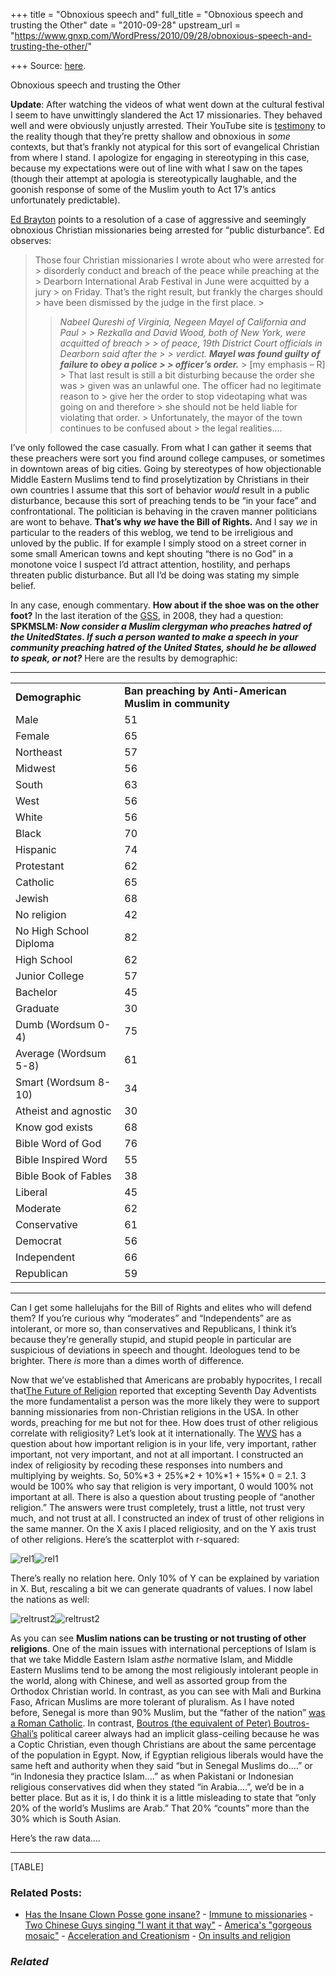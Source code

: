 +++
title = "Obnoxious speech and"
full_title = "Obnoxious speech and trusting the Other"
date = "2010-09-28"
upstream_url = "https://www.gnxp.com/WordPress/2010/09/28/obnoxious-speech-and-trusting-the-other/"

+++
Source: [here](https://www.gnxp.com/WordPress/2010/09/28/obnoxious-speech-and-trusting-the-other/).

Obnoxious speech and trusting the Other

**Update**: After watching the videos of what went down at the cultural festival I seem to have unwittingly slandered the Act 17 missionaries. They behaved well and were obviously unjustly arrested. Their YouTube site is [testimony](https://www.youtube.com/user/Acts17Apologetics) to the reality though that they’re pretty shallow and obnoxious in *some* contexts, but that’s frankly not atypical for this sort of evangelical Christian from where I stand. I apologize for engaging in stereotyping in this case, because my expectations were out of line with what I saw on the tapes (though their attempt at apologia is stereotypically laughable, and the goonish response of some of the Muslim youth to Act 17’s antics unfortunately predictable).

[Ed Brayton](http://scienceblogs.com/dispatches/2010/09/christian_missionaries_acquitt.php) points to a resolution of a case of aggressive and seemingly obnoxious Christian missionaries being arrested for “public disturbance”. Ed observes:

> Those four Christian missionaries I wrote about who were arrested for > disorderly conduct and breach of the peace while preaching at the > Dearborn International Arab Festival in June were acquitted by a jury > on Friday. That’s the right result, but frankly the charges should > have been dismissed by the judge in the first place. >
> > *Nabeel Qureshi of Virginia, Negeen Mayel of California and Paul > > Rezkalla and David Wood, both of New York, were acquitted of breach > > of peace, 19th District Court officials in Dearborn said after the > > verdict. **Mayel was found guilty of failure to obey a police > > officer’s order.*** >
> \[my emphasis – R\] >
> That last result is still a bit disturbing because the order she was > given was an unlawful one. The officer had no legitimate reason to > give her the order to stop videotaping what was going on and therefore > she should not be held liable for violating that order. >
> Unfortunately, the mayor of the town continues to be confused about > the legal realities….

I’ve only followed the case casually. From what I can gather it seems that these preachers were sort you find around college campuses, or sometimes in downtown areas of big cities. Going by stereotypes of how objectionable Middle Eastern Muslims tend to find proselytization by Christians in their own countries I assume that this sort of behavior *would* result in a public disturbance, because this sort of preaching tends to be “in your face” and confrontational. The politician is behaving in the craven manner politicians are wont to behave. **That’s why *we* have the Bill of Rights.** And I say *we* in particular to the readers of this weblog, we tend to be irreligious and unloved by the public. If for example I simply stood on a street corner in some small American towns and kept shouting “there is no God” in a monotone voice I suspect I’d attract attention, hostility, and perhaps threaten public disturbance. But all I’d be doing was stating my simple belief.

In any case, enough commentary. **How about if the shoe was on the other foot?** In the last iteration of the [GSS](http://sda.berkeley.edu/cgi-bin/hsda?harcsda+gss08), in 2008, they had a question: **SPKMSLM: *Now consider a Muslim clergyman who preaches hatred of the UnitedStates. If such a person wanted to make a speech in your community preaching hatred of the United States, should he be allowed to speak, or not?*** Here are the results by demographic:

------------------------------------------------------------------------

|                        |                                                        |
|------------------------|--------------------------------------------------------|
| **Demographic**        | **Ban preaching by Anti-American Muslim in community** |
| Male                   | 51                                                     |
| Female                 | 65                                                     |
| Northeast              | 57                                                     |
| Midwest                | 56                                                     |
| South                  | 63                                                     |
| West                   | 56                                                     |
| White                  | 56                                                     |
| Black                  | 70                                                     |
| Hispanic               | 74                                                     |
| Protestant             | 62                                                     |
| Catholic               | 65                                                     |
| Jewish                 | 68                                                     |
| No religion            | 42                                                     |
| No High School Diploma | 82                                                     |
| High School            | 62                                                     |
| Junior College         | 57                                                     |
| Bachelor               | 45                                                     |
| Graduate               | 30                                                     |
| Dumb (Wordsum 0-4)     | 75                                                     |
| Average (Wordsum 5-8)  | 61                                                     |
| Smart (Wordsum 8-10)   | 34                                                     |
| Atheist and agnostic   | 30                                                     |
| Know god exists        | 68                                                     |
| Bible Word of God      | 76                                                     |
| Bible Inspired Word    | 55                                                     |
| Bible Book of Fables   | 38                                                     |
| Liberal                | 45                                                     |
| Moderate               | 62                                                     |
| Conservative           | 61                                                     |
| Democrat               | 56                                                     |
| Independent            | 66                                                     |
| Republican             | 59                                                     |

------------------------------------------------------------------------

Can I get some hallelujahs for the Bill of Rights and elites who will defend them? If you’re curious why “moderates” and “Independents” are as intolerant, or more so, than conservatives and Republicans, I think it’s because they’re generally stupid, and stupid people in particular are suspicious of deviations in speech and thought. Ideologues tend to be brighter. There *is* more than a dimes worth of difference.

Now that we’ve established that Americans are probably hypocrites, I recall that[The Future of Religion](https://www.amazon.com/exec/obidos/ASIN/0520057317/geneexpressio-20/) reported that excepting Seventh Day Adventists the more fundamentalist a person was the more likely they were to support banning missionaries from non-Christian religions in the USA. In other words, preaching for me but not for thee. How does trust of other religious correlate with religiosity? Let’s look at it internationally. The [WVS](http://worldvaluessurvey.org/) has a question about how important religion is in your life, very important, rather important, not very important, and not at all important. I constructed an index of religiosity by recoding these responses into numbers and multiplying by weights. So, 50%\*3 + 25%\*2 + 10%\*1 + 15%\* 0 = 2.1. 3 would be 100% who say that religion is very important, 0 would 100% not important at all. There is also a question about trusting people of “another religion.” The answers were trust completely, trust a little, not trust very much, and not trust at all. I constructed an index of trust of other religions in the same manner. On the X axis I placed religiosity, and on the Y axis trust of other religions. Here’s the scatterplot with r-squared:

![rel1](https://i0.wp.com/blogs.discovermagazine.com/gnxp/files/2010/09/rel1.png?resize=600%2C515)![rel1](https://i0.wp.com/blogs.discovermagazine.com/gnxp/files/2010/09/rel1.png?resize=600%2C515)

There’s really no relation here. Only 10% of Y can be explained by variation in X. But, rescaling a bit we can generate quadrants of values. I now label the nations as well:

![reltrust2](https://i0.wp.com/blogs.discovermagazine.com/gnxp/files/2010/09/reltrust2.png?resize=600%2C519)![reltrust2](https://i0.wp.com/blogs.discovermagazine.com/gnxp/files/2010/09/reltrust2.png?resize=600%2C519)

As you can see **Muslim nations can be trusting or not trusting of other religions**. One of the main issues with international perceptions of Islam is that we take Middle Eastern Islam as*the* normative Islam, and Middle Eastern Muslims tend to be among the most religiously intolerant people in the world, along with Chinese, and well as assorted group from the Orthodox Christian world. In contrast, as you can see with Mali and Burkina Faso, African Muslims are more tolerant of pluralism. As I have noted before, Senegal is more than 90% Muslim, but the “father of the nation” [was a Roman Catholic](https://en.wikipedia.org/wiki/L%C3%A9opold_S%C3%A9dar_Senghor). In contrast, [Boutros (the equivalent of Peter) Boutros-Ghali’s](https://en.wikipedia.org/wiki/Boutros_Boutros-Ghali) political career always had an implicit glass-ceiling because he was a Coptic Christian, even though Christians are about the same percentage of the population in Egypt. Now, if Egyptian religious liberals would have the same heft and authority when they said “but in Senegal Muslims do….” or “in Indonesia they practice Islam….” as when Pakistani or Indonesian religious conservatives did when they stated “in Arabia….”, we’d be in a better place. But as it is, I do think it is a little misleading to state that “only 20% of the world’s Muslims are Arab.” That 20% “counts” more than the 30% which is South Asian.

Here’s the raw data….

------------------------------------------------------------------------

[TABLE]

### Related Posts:

- [Has the Insane Clown Posse gone
  insane?](https://www.gnxp.com/WordPress/2010/04/20/has-the-insane-clown-posse-gone-insane/) - [Immune to
  missionaries](https://www.gnxp.com/WordPress/2007/04/24/immune-to-missionaries/) - [Two Chinese Guys singing "I want it that
  way"](https://www.gnxp.com/WordPress/2005/10/30/two-chinese-guys-singing-i-want-it-that-way/) - [America's "gorgeous
  mosaic"](https://www.gnxp.com/WordPress/2015/02/06/americas-gorgeous-mosaic/) - [Acceleration and
  Creationism](https://www.gnxp.com/WordPress/2007/12/15/acceleration-and-creationism/) - [On insults and
  religion](https://www.gnxp.com/WordPress/2009/12/03/on-insults-and-religion/)

### *Related*

[](https://www.addtoany.com/add_to/facebook?linkurl=https%3A%2F%2Fwww.gnxp.com%2FWordPress%2F2010%2F09%2F28%2Fobnoxious-speech-and-trusting-the-other%2F&linkname=Obnoxious%20speech%20and%20trusting%20the%20Other "Facebook")[](https://www.addtoany.com/add_to/twitter?linkurl=https%3A%2F%2Fwww.gnxp.com%2FWordPress%2F2010%2F09%2F28%2Fobnoxious-speech-and-trusting-the-other%2F&linkname=Obnoxious%20speech%20and%20trusting%20the%20Other "Twitter")[](https://www.addtoany.com/add_to/email?linkurl=https%3A%2F%2Fwww.gnxp.com%2FWordPress%2F2010%2F09%2F28%2Fobnoxious-speech-and-trusting-the-other%2F&linkname=Obnoxious%20speech%20and%20trusting%20the%20Other "Email")[](https://www.addtoany.com/share)
